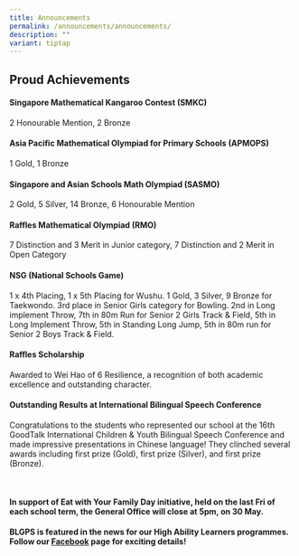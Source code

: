 ```yaml
---
title: Announcements
permalink: /announcements/announcements/
description: ""
variant: tiptap
---
```

<h2>Proud Achievements</h2>
<h4>Singapore Mathematical Kangaroo Contest (SMKC)</h4>
<p>2 Honourable Mention, 2 Bronze</p>
<h4>Asia Pacific Mathematical Olympiad for Primary Schools (APMOPS)</h4>
<p>1 Gold, 1 Bronze</p>
<h4>Singapore and Asian Schools Math Olympiad (SASMO)</h4>
<p>2 Gold, 5 Silver, 14 Bronze, 6 Honourable Mention</p>
<p></p>
<h4>Raffles Mathematical Olympiad (RMO)</h4>
<p>7 Distinction and 3 Merit in Junior category, 7 Distinction and 2 Merit
in Open Category</p>
<p></p>
<h4>NSG (National Schools Game)</h4>
<p>1 x 4th Placing, 1 x 5th Placing for Wushu. 1 Gold, 3 Silver, 9 Bronze
for Taekwondo. 3rd place in Senior Girls category for Bowling. 2nd in Long
implement Throw, 7th in 80m Run for Senior 2 Girls Track &amp; Field, 5th
in Long Implement Throw, 5th in Standing Long Jump, 5th in 80m run for
Senior 2 Boys Track &amp; Field.</p>
<p></p>
<h4>Raffles Scholarship</h4>
<p>Awarded to Wei Hao of 6 Resilience, a recognition of both academic excellence
and outstanding character.</p>
<p></p>
<h4>Outstanding Results at International Bilingual Speech Conference</h4>
<p>Congratulations to the students who represented our school at the 16th
GoodTalk International Children &amp; Youth Bilingual Speech Conference
and made impressive presentations in Chinese language! They clinched several
awards including first prize (Gold), first prize (Silver), and first prize
(Bronze).</p>
<p>
<br>
</p>
<h4>In support of Eat with Your Family Day initiative, held on the last Fri of each school term, the General Office will close at 5pm, on 30 May.</h4>
<p></p>
<p></p>
<h4>BLGPS is featured in the news for our High Ability Learners programmes. Follow our <a href="https://www.facebook.com/BoonlaygardenPS/" rel="noopener nofollow" target="_blank">Facebook</a> page for exciting details!</h4>
<h4></h4>
<h4></h4>
<p></p>